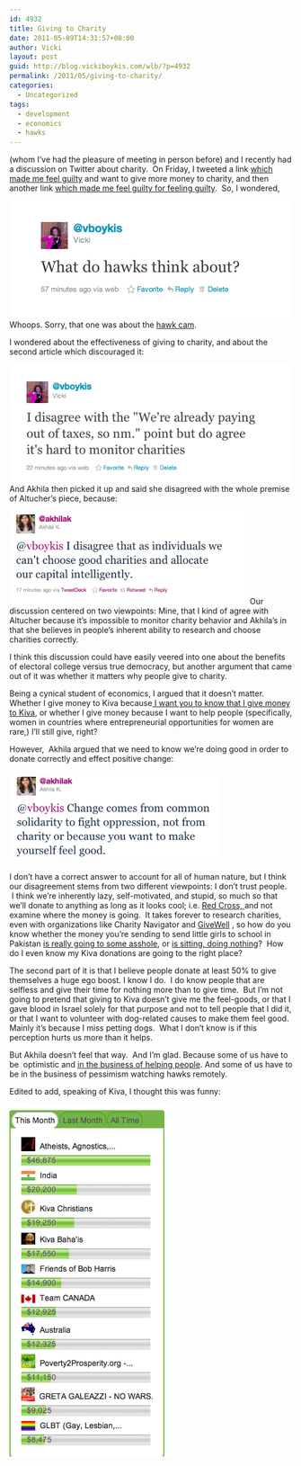```yaml
---
id: 4932
title: Giving to Charity
date: 2011-05-09T14:31:57+00:00
author: Vicki
layout: post
guid: http://blog.vickiboykis.com/wlb/?p=4932
permalink: /2011/05/giving-to-charity/
categories:
  - Uncategorized
tags:
  - development
  - economics
  - hawks
---
```

[](http://akhilak.com/blog/) (whom I&#8217;ve had the pleasure of meeting in person before) and I recently had a discussion on Twitter about charity.  On Friday, I tweeted a link [which made me feel guilty](http://www.getrichslowly.org/blog/2011/05/06/ask-the-readers-what-are-the-moral-implications-of-spending/) and want to give more money to charity, and then another link [which made me feel guilty for feeling guilty](http://www.freakonomics.com/2011/05/03/ten-reasons-why-i-would-never-donate-to-a-major-charity-how-to-be-a-superhero-part-2/).  So, I wondered,

[<img class="aligncenter size-full wp-image-4933" title="Screen shot 2011-05-06 at 11.23.42 AM" src="https://raw.githubusercontent.com/veekaybee/wlb/gh-pages/assets/images/2011/05/Screen-shot-2011-05-06-at-11.23.42-AM.png" alt="" width="501" height="209" />](https://raw.githubusercontent.com/veekaybee/wlb/gh-pages/assets/images/2011/05/Screen-shot-2011-05-06-at-11.23.42-AM.png)Whoops. Sorry, that one was about the [hawk cam](http://cityroom.blogs.nytimes.com/2011/04/29/hawk-cam-updates-from-the-nest/).

I wondered about the effectiveness of giving to charity, and about the second article which discouraged it:

<p style="text-align: left;">
  <a href="https://raw.githubusercontent.com/veekaybee/wlb/gh-pages/assets/images/2011/05/Screen-shot-2011-05-06-at-11.25.36-AM.png"><img class="aligncenter size-full wp-image-4935" title="Screen shot 2011-05-06 at 11.25.36 AM" src="https://raw.githubusercontent.com/veekaybee/wlb/gh-pages/assets/images/2011/05/Screen-shot-2011-05-06-at-11.25.36-AM.png" alt="" width="503" height="210" /></a>And Akhila then picked it up and said she disagreed with the whole premise of Altucher&#8217;s piece, because:
</p>

<p style="text-align: left;">
  <a href="https://raw.githubusercontent.com/veekaybee/wlb/gh-pages/assets/images/2011/05/Screen-shot-2011-05-06-at-11.26.48-AM.png"><img class="aligncenter size-full wp-image-4936" title="Screen shot 2011-05-06 at 11.26.48 AM" src="https://raw.githubusercontent.com/veekaybee/wlb/gh-pages/assets/images/2011/05/Screen-shot-2011-05-06-at-11.26.48-AM.png" alt="" width="428" height="166" /></a>Our discussion centered on two viewpoints: Mine, that I kind of agree with Altucher because it&#8217;s impossible to monitor charity behavior and Akhila&#8217;s in that she believes in people&#8217;s inherent ability to research and choose charities correctly.
</p>

<p style="text-align: left;">
  I think this discussion could have easily veered into one about the benefits of electoral college versus true democracy, but another argument that came out of it was whether it matters why people give to charity.
</p>

<p style="text-align: left;">
  Being a cynical student of economics, I argued that it doesn&#8217;t matter. Whether I give money to Kiva because<a href="http://www.kiva.org/lender/boykis"> I want you to know that I give money to Kiva</a>, or whether I give money because I want to help people (specifically, women in countries where entrepreneurial opportunities for women are rare,) I&#8217;ll still give, right?
</p>

<p style="text-align: left;">
  However,  Akhila argued that we need to know we&#8217;re doing good in order to donate correctly and effect positive change:
</p>

<p style="text-align: left;">
  <a href="https://raw.githubusercontent.com/veekaybee/wlb/gh-pages/assets/images/2011/05/Screen-shot-2011-05-09-at-2.03.46-PM.png"><img class="aligncenter size-full wp-image-4941" title="Screen shot 2011-05-09 at 2.03.46 PM" src="https://raw.githubusercontent.com/veekaybee/wlb/gh-pages/assets/images/2011/05/Screen-shot-2011-05-09-at-2.03.46-PM.png" alt="" width="375" height="162" /></a>
</p>

<p style="text-align: left;">
  I don&#8217;t have a correct answer to account for all of human nature, but I think our disagreement stems from two different viewpoints: I don&#8217;t trust people.  I think we&#8217;re inherently lazy, self-motivated, and stupid, so much so that we&#8217;ll donate to anything as long as it looks cool; i.e. <a href="http://blog.vickiboykis.com/wlb/2010/01/18/helping-haiti-and-msf/">Red Cross, </a>and not examine where the money is going.  It takes forever to research charities, even with organizations like Charity Navigator and <a href="http://www.givewell.org/">GiveWell</a> , so how do you know whether the money you&#8217;re sending to send little girls to school in Pakistan <a href="http://www.nytimes.com/2011/04/21/opinion/21kristof.html">is really going to some asshole</a>, or <a href="http://blogs.reuters.com/felix-salmon/2010/01/15/dont-give-money-to-haiti/">is sitting, doing nothing</a>?  How do I even know my Kiva donations are going to the right place?
</p>

<p style="text-align: left;">
  The second part of it is that I believe people donate at least 50% to give themselves a huge ego boost. I know I do.  I do know people that are selfless and give their time for nothing more than to give time.  But I&#8217;m not going to pretend that giving to Kiva doesn&#8217;t give me the feel-goods, or that I gave blood in Israel solely for that purpose and not to tell people that I did it, or that I want to volunteer with dog-related causes to make them feel good. Mainly it&#8217;s because I miss petting dogs.  What I don&#8217;t know is if this perception hurts us more than it helps.
</p>

<p style="text-align: left;">
  But Akhila doesn&#8217;t feel that way.  And I&#8217;m glad. Because some of us have to be  optimistic and <a href="http://akhilak.com/blog/2011/04/26/activism-and-alienation-the-gift-and-curse-of-empathy/">in the business of helping people</a>. And some of us have to be in the business of pessimism watching hawks remotely.
</p>

<p style="text-align: left;">
  Edited to add, speaking of Kiva, I thought this was funny:
</p>

<p style="text-align: left;">
  <a href="https://raw.githubusercontent.com/veekaybee/wlb/gh-pages/assets/images/2011/05/Screen-shot-2011-05-09-at-2.41.01-PM.png"><img class="aligncenter size-full wp-image-4944" title="Screen shot 2011-05-09 at 2.41.01 PM" src="https://raw.githubusercontent.com/veekaybee/wlb/gh-pages/assets/images/2011/05/Screen-shot-2011-05-09-at-2.41.01-PM.png" alt="" width="291" height="627" /></a>
</p>

<p style="text-align: left;">
  <p style="text-align: left;">